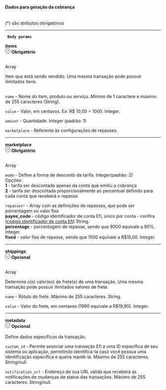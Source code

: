 <div>
    <div className="espaco-1">
  

   #### Dados para geração da cobrança
  <br/>                                        
<div className="subtitulo">
    (*) são atributos obrigatórios
    </div>
    </div>

  ****

   <div>  
   <p><code><strong> Body params </code></strong></p>
              <div className="left">
               <b>items</b>   
              </div>
               <div className="right">
                <div className="obrigatorio">
                  <svg id="check-circle" xmlns="http://www.w3.org/2000/svg" width="16" height="16" viewBox="0 0 16 16">
      <path id="Caminho_19146" data-name="Caminho 19146" d="M127.946,200a8,8,0,1,0,8,8A7.936,7.936,0,0,0,127.946,200Zm0,15.2a7.2,7.2,0,0,1-5.09-12.29,7.131,7.131,0,0,1,5.09-2.11,7.2,7.2,0,0,1,0,14.4Z" transform="translate(-119.946 -200)" fill="#2f2f2f"/>
      <path id="Caminho_19147" data-name="Caminho 19147" d="M127.964,211.4l-2.4-2.4a.4.4,0,0,1,.564-.565l2.115,2.115,4.234-4.234a.4.4,0,1,1,.569.57l-4.518,4.514a.393.393,0,0,1-.564,0Z" transform="translate(-121.046 -201.241)" fill="#2f2f2f"/>
</svg> 
                   <b>Obrigatório</b>      
                </div>
              </div>
      </div>                                      
    
  <br/>                                        
<div className="subtitulo"> 
    
  Array
  </div>
  Item que está sendo vendido. Uma mesma transação pode possuir ilimitados itens.<br/><br/>

  ``name`` - Nome do item, produto ou serviço. Mínimo de 1 caractere e máximo de 255 caracteres (String).

  ``value`` - Valor, em centavos. Ex: R$ 10,00 = 1000. Integer.

  ``amount`` - Quantidade. Integer (padrão: 1)

  ``marketplace`` - Referente às configurações de repasses. 

    
****

   <div>  
              <div className="left">
               <b>marketplace</b>   
              </div>
               <div className="right">
                <div className="obrigatorio">
                  <svg id="check-circle" xmlns="http://www.w3.org/2000/svg" width="16" height="16" viewBox="0 0 16 16">
      <path id="Caminho_19146" data-name="Caminho 19146" d="M127.946,200a8,8,0,1,0,8,8A7.936,7.936,0,0,0,127.946,200Zm0,15.2a7.2,7.2,0,0,1-5.09-12.29,7.131,7.131,0,0,1,5.09-2.11,7.2,7.2,0,0,1,0,14.4Z" transform="translate(-119.946 -200)" fill="#2f2f2f"/>
      <path id="Caminho_19147" data-name="Caminho 19147" d="M127.964,211.4l-2.4-2.4a.4.4,0,0,1,.564-.565l2.115,2.115,4.234-4.234a.4.4,0,1,1,.569.57l-4.518,4.514a.393.393,0,0,1-.564,0Z" transform="translate(-121.046 -201.241)" fill="#2f2f2f"/>
</svg> 
                   <b>Obrigatório</b>      
                </div>
              </div>
      </div>                                      
    
  <br/>                                        
<div className="subtitulo"> 
    
  Array
  </div>

  ``mode`` - Define a forma de desconto da tarifa. Integer(padrão: 2)<br/>
  Opções: <br/>
<b>1</b> - tarifa ser descontada apenas da conta que emitiu a cobrança<br/>
 <b>2</b> - tarifa ser descontada proporcionalmente ao percentual definido para cada conta que receberá o repasse.

 ``repasses*`` -  Array com as definições de repasses, que pode ser porcentagem ou valor fixo<br/>
<b>payee_code</b> - código identificador de conta Efí, único por conta - confira (<a href="/img/identificador.png" target="_blank">código identificador de conta Efí</a>) String.<br/>
<b>percentage</b> - porcentagem de repasse, sendo que 9000 equivale a 90%. Integer.
<br/>
<b>fixed</b> - valor fixo de repasse, sendo que 1500 equivale a R$15,00. Integer.

    
  ****
    
   <div>  
              <div className="left">
               <b>shippings</b>   
              </div>
               <div className="right">
                <div className="opcional">
                    <svg id="minus-circle" xmlns="http://www.w3.org/2000/svg" width="16" height="16" viewBox="0 0 16 16">
          <path id="Caminho_19359" data-name="Caminho 19359" d="M728,200a8,8,0,1,0,8,8A8.009,8.009,0,0,0,728,200Zm0,15.2a7.2,7.2,0,1,1,7.2-7.2A7.208,7.208,0,0,1,728,215.2Z" transform="translate(-720 -200)" fill="#2f2f2f"/>
          <path id="Caminho_19360" data-name="Caminho 19360" d="M732.541,209.5H725.5a.4.4,0,1,0,0,.8h7.043a.4.4,0,0,0,0-.8Z" transform="translate(-721.02 -201.9)" fill="#2f2f2f"/>
</svg> 
                      <b>Opcional</b>   
                    </div>
                  </div>
          </div>                                       
    
    
  <br/>                                        
<div className="subtitulo"> 

   Array
    </div>
    Determina o(s) valor(es) de frete(s) de uma transação. Uma mesma transação pode possuir ilimitados valores de frete.<br/>

  ``name`` - Rótulo do frete. Máximo de 255 caracteres. String.

  ``value`` - Valor do frete, em centavos (1990 equivale a R$19,90). Integer.

  ****
   <div>  
               <div className="left">
               <b>metadata</b>   
              </div>
               <div className="right">
               <div className="opcional">
                <svg id="minus-circle" xmlns="http://www.w3.org/2000/svg" width="16" height="16" viewBox="0 0 16 16">
      <path id="Caminho_19359" data-name="Caminho 19359" d="M728,200a8,8,0,1,0,8,8A8.009,8.009,0,0,0,728,200Zm0,15.2a7.2,7.2,0,1,1,7.2-7.2A7.208,7.208,0,0,1,728,215.2Z" transform="translate(-720 -200)" fill="#2f2f2f"/>
      <path id="Caminho_19360" data-name="Caminho 19360" d="M732.541,209.5H725.5a.4.4,0,1,0,0,.8h7.043a.4.4,0,0,0,0-.8Z" transform="translate(-721.02 -201.9)" fill="#2f2f2f"/>
</svg> 
                  <b>Opcional</b>   
                </div>
              </div>
      </div>                                               
    
  <br/>                                        
<div className="subtitulo"> 
  Define dados específicos da transação.</div>


  ``custom_id`` - Permite associar uma transação Efí a uma ID específica de 
     seu sistema ou aplicação, permitindo identificá-la caso você possua uma
     identificação específica e queira mantê-la. Máximo de 255 caracteres. String/null.

  ``notification_url`` -  Endereço de sua URL válida que receberá as notificações de 
    mudanças de status das transações.  Máximo de 255 caracteres. String/null.
 
 </div>